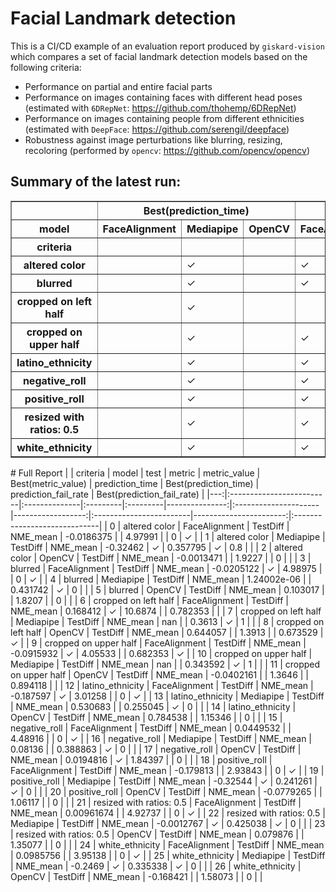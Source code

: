 # Facial Landmark detection

This is a CI/CD example of an evaluation report produced by `giskard-vision` which compares a set of facial landmark detection models based on the following criteria:

- Performance on partial and entire facial parts
- Performance on images containing faces with different head poses (estimated with `6DRepNet`: https://github.com/thohemp/6DRepNet)
- Performance on images containing people from different ethnicities (estimated with `DeepFace`: https://github.com/serengil/deepface)
- Robustness against image perturbations like blurring, resizing, recoloring (performed by `opencv`: https://github.com/opencv/opencv)

## Summary of the latest run:
<table border="1" class="dataframe">
  <thead>
    <tr>
      <th></th>
      <th colspan="3" halign="left">Best(prediction_time)</th>
      <th colspan="3" halign="left">Best(prediction_fail_rate)</th>
      <th colspan="3" halign="left">Best(metric_value)</th>
    </tr>
    <tr>
      <th>model</th>
      <th>FaceAlignment</th>
      <th>Mediapipe</th>
      <th>OpenCV</th>
      <th>FaceAlignment</th>
      <th>Mediapipe</th>
      <th>OpenCV</th>
      <th>FaceAlignment</th>
      <th>Mediapipe</th>
      <th>OpenCV</th>
    </tr>
    <tr>
      <th>criteria</th>
      <th></th>
      <th></th>
      <th></th>
      <th></th>
      <th></th>
      <th></th>
      <th></th>
      <th></th>
      <th></th>
    </tr>
  </thead>
  <tbody>
    <tr>
      <th>altered color</th>
      <td></td>
      <td>✓</td>
      <td></td>
      <td>✓</td>
      <td></td>
      <td></td>
      <td></td>
      <td>✓</td>
      <td></td>
    </tr>
    <tr>
      <th>blurred</th>
      <td></td>
      <td>✓</td>
      <td></td>
      <td>✓</td>
      <td></td>
      <td></td>
      <td>✓</td>
      <td></td>
      <td></td>
    </tr>
    <tr>
      <th>cropped on left half</th>
      <td></td>
      <td>✓</td>
      <td></td>
      <td></td>
      <td></td>
      <td>✓</td>
      <td>✓</td>
      <td></td>
      <td></td>
    </tr>
    <tr>
      <th>cropped on upper half</th>
      <td></td>
      <td>✓</td>
      <td></td>
      <td>✓</td>
      <td></td>
      <td></td>
      <td>✓</td>
      <td></td>
      <td></td>
    </tr>
    <tr>
      <th>latino_ethnicity</th>
      <td></td>
      <td>✓</td>
      <td></td>
      <td>✓</td>
      <td></td>
      <td></td>
      <td>✓</td>
      <td></td>
      <td></td>
    </tr>
    <tr>
      <th>negative_roll</th>
      <td></td>
      <td>✓</td>
      <td></td>
      <td>✓</td>
      <td></td>
      <td></td>
      <td></td>
      <td></td>
      <td>✓</td>
    </tr>
    <tr>
      <th>positive_roll</th>
      <td></td>
      <td>✓</td>
      <td></td>
      <td>✓</td>
      <td></td>
      <td></td>
      <td></td>
      <td>✓</td>
      <td></td>
    </tr>
    <tr>
      <th>resized with ratios: 0.5</th>
      <td></td>
      <td>✓</td>
      <td></td>
      <td>✓</td>
      <td></td>
      <td></td>
      <td></td>
      <td>✓</td>
      <td></td>
    </tr>
    <tr>
      <th>white_ethnicity</th>
      <td></td>
      <td>✓</td>
      <td></td>
      <td>✓</td>
      <td></td>
      <td></td>
      <td></td>
      <td>✓</td>
      <td></td>
    </tr>
  </tbody>
</table> 
# Full Report
|    | criteria                 | model         | test     | metric   |   metric_value | Best(metric_value)   |   prediction_time | Best(prediction_time)   |   prediction_fail_rate | Best(prediction_fail_rate)   |
|---:|:-------------------------|:--------------|:---------|:---------|---------------:|:---------------------|------------------:|:------------------------|-----------------------:|:-----------------------------|
|  0 | altered color            | FaceAlignment | TestDiff | NME_mean |   -0.0186375   |                      |          4.97991  |                         |               0        | ✓                            |
|  1 | altered color            | Mediapipe     | TestDiff | NME_mean |   -0.32462     | ✓                    |          0.357795 | ✓                       |               0.8      |                              |
|  2 | altered color            | OpenCV        | TestDiff | NME_mean |   -0.0013471   |                      |          1.9227   |                         |               0        |                              |
|  3 | blurred                  | FaceAlignment | TestDiff | NME_mean |   -0.0205122   | ✓                    |          4.98975  |                         |               0        | ✓                            |
|  4 | blurred                  | Mediapipe     | TestDiff | NME_mean |    1.24002e-06 |                      |          0.431742 | ✓                       |               0        |                              |
|  5 | blurred                  | OpenCV        | TestDiff | NME_mean |    0.103017    |                      |          1.8207   |                         |               0        |                              |
|  6 | cropped on left half     | FaceAlignment | TestDiff | NME_mean |    0.168412    | ✓                    |         10.6874   |                         |               0.782353 |                              |
|  7 | cropped on left half     | Mediapipe     | TestDiff | NME_mean |  nan           |                      |          0.3613   | ✓                       |               1        |                              |
|  8 | cropped on left half     | OpenCV        | TestDiff | NME_mean |    0.644057    |                      |          1.3913   |                         |               0.673529 | ✓                            |
|  9 | cropped on upper half    | FaceAlignment | TestDiff | NME_mean |   -0.0915932   | ✓                    |          4.05533  |                         |               0.682353 | ✓                            |
| 10 | cropped on upper half    | Mediapipe     | TestDiff | NME_mean |  nan           |                      |          0.343592 | ✓                       |               1        |                              |
| 11 | cropped on upper half    | OpenCV        | TestDiff | NME_mean |   -0.0402161   |                      |          1.3646   |                         |               0.894118 |                              |
| 12 | latino_ethnicity         | FaceAlignment | TestDiff | NME_mean |   -0.187597    | ✓                    |          3.01258  |                         |               0        | ✓                            |
| 13 | latino_ethnicity         | Mediapipe     | TestDiff | NME_mean |    0.530683    |                      |          0.255045 | ✓                       |               0        |                              |
| 14 | latino_ethnicity         | OpenCV        | TestDiff | NME_mean |    0.784538    |                      |          1.15346  |                         |               0        |                              |
| 15 | negative_roll            | FaceAlignment | TestDiff | NME_mean |    0.0449532   |                      |          4.48916  |                         |               0        | ✓                            |
| 16 | negative_roll            | Mediapipe     | TestDiff | NME_mean |    0.08136     |                      |          0.388863 | ✓                       |               0        |                              |
| 17 | negative_roll            | OpenCV        | TestDiff | NME_mean |    0.0194816   | ✓                    |          1.84397  |                         |               0        |                              |
| 18 | positive_roll            | FaceAlignment | TestDiff | NME_mean |   -0.179813    |                      |          2.93843  |                         |               0        | ✓                            |
| 19 | positive_roll            | Mediapipe     | TestDiff | NME_mean |   -0.32544     | ✓                    |          0.241261 | ✓                       |               0        |                              |
| 20 | positive_roll            | OpenCV        | TestDiff | NME_mean |   -0.0779265   |                      |          1.06117  |                         |               0        |                              |
| 21 | resized with ratios: 0.5 | FaceAlignment | TestDiff | NME_mean |    0.00961674  |                      |          4.92737  |                         |               0        | ✓                            |
| 22 | resized with ratios: 0.5 | Mediapipe     | TestDiff | NME_mean |   -0.0012767   | ✓                    |          0.425038 | ✓                       |               0        |                              |
| 23 | resized with ratios: 0.5 | OpenCV        | TestDiff | NME_mean |    0.079876    |                      |          1.35077  |                         |               0        |                              |
| 24 | white_ethnicity          | FaceAlignment | TestDiff | NME_mean |    0.0985756   |                      |          3.95138  |                         |               0        | ✓                            |
| 25 | white_ethnicity          | Mediapipe     | TestDiff | NME_mean |   -0.2469      | ✓                    |          0.335338 | ✓                       |               0        |                              |
| 26 | white_ethnicity          | OpenCV        | TestDiff | NME_mean |   -0.168421    |                      |          1.58073  |                         |               0        |                              |
